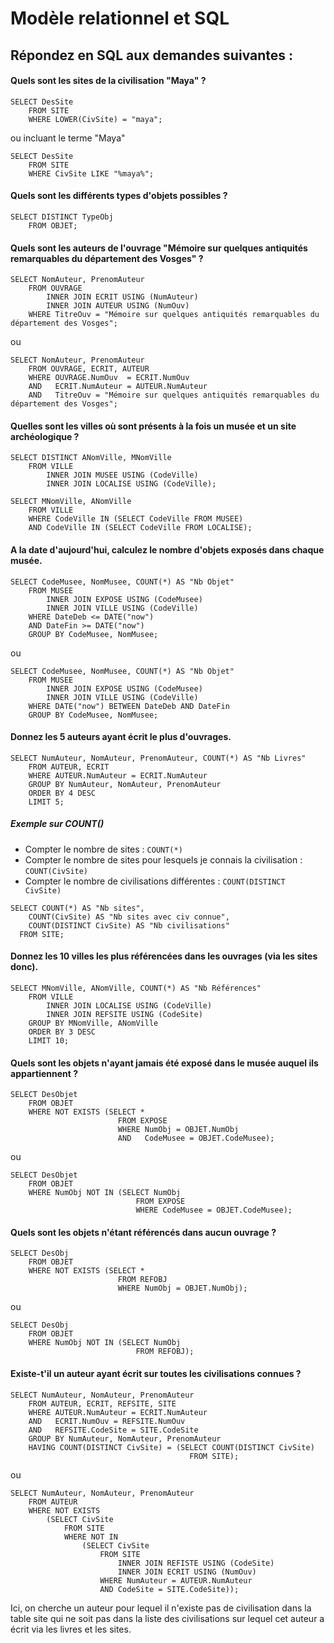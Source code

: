 # Modèle relationnel et SQL

## Répondez en SQL aux demandes suivantes :

#### Quels sont les sites de la civilisation "Maya" ?
```
SELECT DesSite
    FROM SITE
    WHERE LOWER(CivSite) = "maya";
```
ou incluant le terme "Maya"
```
SELECT DesSite
    FROM SITE
    WHERE CivSite LIKE "%maya%";
```


#### Quels sont les différents types d'objets possibles ?
```
SELECT DISTINCT TypeObj
    FROM OBJET;
```

#### Quels sont les auteurs de l'ouvrage "Mémoire sur quelques antiquités remarquables du département des Vosges" ?
```
SELECT NomAuteur, PrenomAuteur
    FROM OUVRAGE 
        INNER JOIN ECRIT USING (NumAuteur)
        INNER JOIN AUTEUR USING (NumOuv)
    WHERE TitreOuv = "Mémoire sur quelques antiquités remarquables du département des Vosges";
```
ou
```
SELECT NomAuteur, PrenomAuteur
    FROM OUVRAGE, ECRIT, AUTEUR
    WHERE OUVRAGE.NumOuv  = ECRIT.NumOuv
    AND   ECRIT.NumAuteur = AUTEUR.NumAuteur
    AND   TitreOuv = "Mémoire sur quelques antiquités remarquables du département des Vosges";
```


#### Quelles sont les villes où sont présents à la fois un musée et un site archéologique ?
```
SELECT DISTINCT ANomVille, MNomVille
    FROM VILLE
        INNER JOIN MUSEE USING (CodeVille)
        INNER JOIN LOCALISE USING (CodeVille);
```

```
SELECT MNomVille, ANomVille
    FROM VILLE
    WHERE CodeVille IN (SELECT CodeVille FROM MUSEE)
    AND CodeVille IN (SELECT CodeVille FROM LOCALISE);
```

#### A la date d'aujourd'hui, calculez le nombre d'objets exposés dans chaque musée.
```
SELECT CodeMusee, NomMusee, COUNT(*) AS "Nb Objet"
    FROM MUSEE 
        INNER JOIN EXPOSE USING (CodeMusee)
        INNER JOIN VILLE USING (CodeVille)
    WHERE DateDeb <= DATE("now")
    AND DateFin >= DATE("now")
    GROUP BY CodeMusee, NomMusee;
```
ou
```
SELECT CodeMusee, NomMusee, COUNT(*) AS "Nb Objet"
    FROM MUSEE
        INNER JOIN EXPOSE USING (CodeMusee)
        INNER JOIN VILLE USING (CodeVille)
    WHERE DATE("now") BETWEEN DateDeb AND DateFin
    GROUP BY CodeMusee, NomMusee;
```

#### Donnez les 5 auteurs ayant écrit le plus d'ouvrages.
```
SELECT NumAuteur, NomAuteur, PrenomAuteur, COUNT(*) AS "Nb Livres"
    FROM AUTEUR, ECRIT
    WHERE AUTEUR.NumAuteur = ECRIT.NumAuteur
    GROUP BY NumAuteur, NomAuteur, PrenomAuteur
    ORDER BY 4 DESC
    LIMIT 5;
```


##### Exemple sur COUNT()

- Compter le nombre de sites : `COUNT(*)`
- Compter le nombre de sites pour lesquels je connais la civilisation : `COUNT(CivSite)`
- Compter le nombre de civilisations différentes : `COUNT(DISTINCT CivSite)`

```
SELECT COUNT(*) AS "Nb sites",
    COUNT(CivSite) AS "Nb sites avec civ connue",
    COUNT(DISTINCT CivSite) AS "Nb civilisations"
  FROM SITE;
```


#### Donnez les 10 villes les plus référencées dans les ouvrages (via les sites donc).
```
SELECT MNomVille, ANomVille, COUNT(*) AS "Nb Références"
    FROM VILLE
        INNER JOIN LOCALISE USING (CodeVille)
        INNER JOIN REFSITE USING (CodeSite)
    GROUP BY MNomVille, ANomVille
    ORDER BY 3 DESC
    LIMIT 10;
```

#### Quels sont les objets n'ayant jamais été exposé dans le musée auquel ils appartiennent ?
```
SELECT DesObjet
    FROM OBJET
    WHERE NOT EXISTS (SELECT *
                        FROM EXPOSE
                        WHERE NumObj = OBJET.NumObj
                        AND   CodeMusee = OBJET.CodeMusee);
```
ou
```
SELECT DesObjet
    FROM OBJET
    WHERE NumObj NOT IN (SELECT NumObj
                            FROM EXPOSE
                            WHERE CodeMusee = OBJET.CodeMusee);
```

#### Quels sont les objets n'étant référencés dans aucun ouvrage ?
```
SELECT DesObj
    FROM OBJET
    WHERE NOT EXISTS (SELECT *
                        FROM REFOBJ
                        WHERE NumObj = OBJET.NumObj);
```
ou
```
SELECT DesObj
    FROM OBJET
    WHERE NumObj NOT IN (SELECT NumObj
                            FROM REFOBJ);
```

#### Existe-t'il un auteur ayant écrit sur toutes les civilisations connues ?
```
SELECT NumAuteur, NomAuteur, PrenomAuteur
    FROM AUTEUR, ECRIT, REFSITE, SITE
    WHERE AUTEUR.NumAuteur = ECRIT.NumAuteur
    AND   ECRIT.NumOuv = REFSITE.NumOuv
    AND   REFSITE.CodeSite = SITE.CodeSite
    GROUP BY NumAuteur, NomAuteur, PrenomAuteur
    HAVING COUNT(DISTINCT CivSite) = (SELECT COUNT(DISTINCT CivSite) 
                                        FROM SITE);
```
ou
```
SELECT NumAuteur, NomAuteur, PrenomAuteur
    FROM AUTEUR
    WHERE NOT EXISTS 
        (SELECT CivSite
            FROM SITE
            WHERE NOT IN
                (SELECT CivSite
                    FROM SITE
                        INNER JOIN REFISTE USING (CodeSite)
                        INNER JOIN ECRIT USING (NumOuv)
                    WHERE NumAuteur = AUTEUR.NumAuteur
                    AND CodeSite = SITE.CodeSite));
```

Ici, on cherche un auteur pour lequel il n'existe pas de civilisation dans la table site qui ne soit pas dans la liste des civilisations sur lequel cet auteur a écrit via les livres et les sites.

    